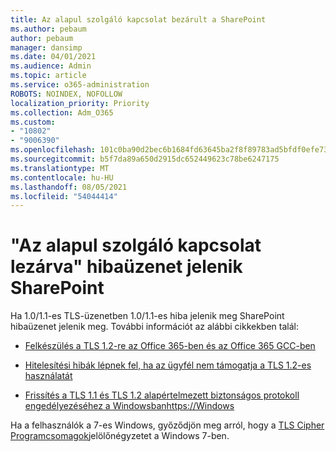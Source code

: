 ```yaml
---
title: Az alapul szolgáló kapcsolat bezárult a SharePoint
ms.author: pebaum
author: pebaum
manager: dansimp
ms.date: 04/01/2021
ms.audience: Admin
ms.topic: article
ms.service: o365-administration
ROBOTS: NOINDEX, NOFOLLOW
localization_priority: Priority
ms.collection: Adm_O365
ms.custom:
- "10802"
- "9006390"
ms.openlocfilehash: 101c0ba90d2bec6b1684fd63645ba2f8f89783ad5bfdf0efe739d31dfd951f66
ms.sourcegitcommit: b5f7da89a650d2915dc652449623c78be6247175
ms.translationtype: MT
ms.contentlocale: hu-HU
ms.lasthandoff: 08/05/2021
ms.locfileid: "54044414"
---
```

# <a name="the-underlying-connection-was-closed-error-in-sharepoint"></a>"Az alapul szolgáló kapcsolat lezárva" hibaüzenet jelenik SharePoint

Ha 1.0/1.1-es TLS-üzenetben 1.0/1.1-es hiba jelenik meg SharePoint hibaüzenet jelenik meg. További információt az alábbi cikkekben talál:

- [Felkészülés a TLS 1.2-re az Office 365-ben és az Office 365 GCC-ben](/microsoft-365/compliance/prepare-tls-1.2-in-office-365)

- [Hitelesítési hibák lépnek fel, ha az ügyfél nem támogatja a TLS 1.2-es használatát](https://review.docs.microsoft.com/sharepoint/troubleshoot/administration/authentication-errors-tls12-support)

- [Frissítés a TLS 1.1 és TLS 1.2 alapértelmezett biztonságos protokoll engedélyezéséhez a Windowsbanhttps://Windows](https://support.microsoft.com/topic/update-to-enable-tls-1-1-and-tls-1-2-as-default-secure-protocols-in-winhttp-in-windows-c4bd73d2-31d7-761e-0178-11268bb10392)

Ha a felhasználók a 7-es Windows, győződjön meg arról, hogy a [TLS Cipher Programcsomagok](/windows/win32/secauthn/tls-cipher-suites-in-windows-7)jelölőnégyzetet a Windows 7-ben.